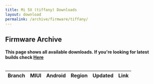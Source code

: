 ```yaml
---
title: Mi 5X (tiffany) Downloads
layout: download
permalink: /archive/firmware/tiffany/
---
```


## Firmware Archive
#### This page shows all available downloads. If you're looking for latest builds check [Here](/firmware/tiffany/)


<div style="overflow-x:auto;">
<table id="firmware" class="compact row-border" style="width:100%">
    <thead>
        <tr>
            <th>Branch</th>
            <th>MIUI</th>
            <th>Android</th>
            <th>Region</th>
            <th>Updated</th>
            <th>Link</th>
        </tr>
    </thead>
    <script>loadFirmwareDownloads('tiffany', 'full')</script>
</table>
</div>
